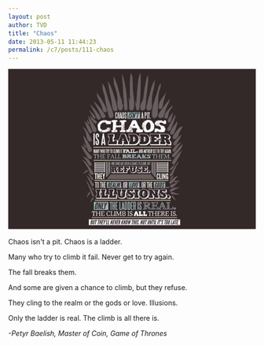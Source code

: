 ```yaml
---
layout: post
author: TVD
title: "Chaos"
date: 2013-05-11 11:44:23
permalink: /c7/posts/111-chaos
---
```


![chaos](/c7/static/chaos.jpg)

Chaos isn't a pit. Chaos is a ladder. 

Many who try to climb it fail. Never get to try again. 

The fall breaks them. 

And some are given a chance to climb, but they refuse. 

They cling to the realm or the gods or love. Illusions.

Only the ladder is real. The climb is all there is.

*-Petyr Baelish, Master of Coin, Game of Thrones*

